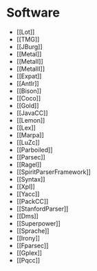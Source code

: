 # Software
- [[Lot]]
- [[TMG]]
- [[JBurg]]
- [[MetaI]]
- [[MetaII]]
- [[MetaIII]]
- [[Expat]]
- [[Antlr]]
- [[Bison]]
- [[Coco]]
- [[Gold]]
- [[JavaCC]]
- [[Lemon]]
- [[Lex]]
- [[Marpa]]
- [[LuZc]]
- [[Parboiled]]
- [[Parsec]]
- [[Ragel]]
- [[SpiritParserFramework]]
- [[Syntax]]
- [[Xpl]]
- [[Yacc]]
- [[PackCC]]
- [[StanfordParser]]
- [[Dms]]
- [[Superpower]]
- [[Sprache]]
- [[Irony]]
- [[Fparsec]]
- [[Gplex]]
- [[Pqcc]]